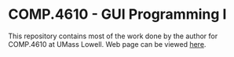 # COMP.4610 - GUI Programming I
This repository contains most of the work done by the author for COMP.4610 at UMass Lowell. Web page can be viewed [here](https://seanperr.github.io/COMP.4610-GUI_Programming_I/).